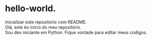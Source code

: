 # hello-world.
 Inicializar este repositório com  README.  
Olá, este éo inicio do meu repositório.  
Sou dev iniciante em Python. 
Fique vontade para editar meus codigos. 
